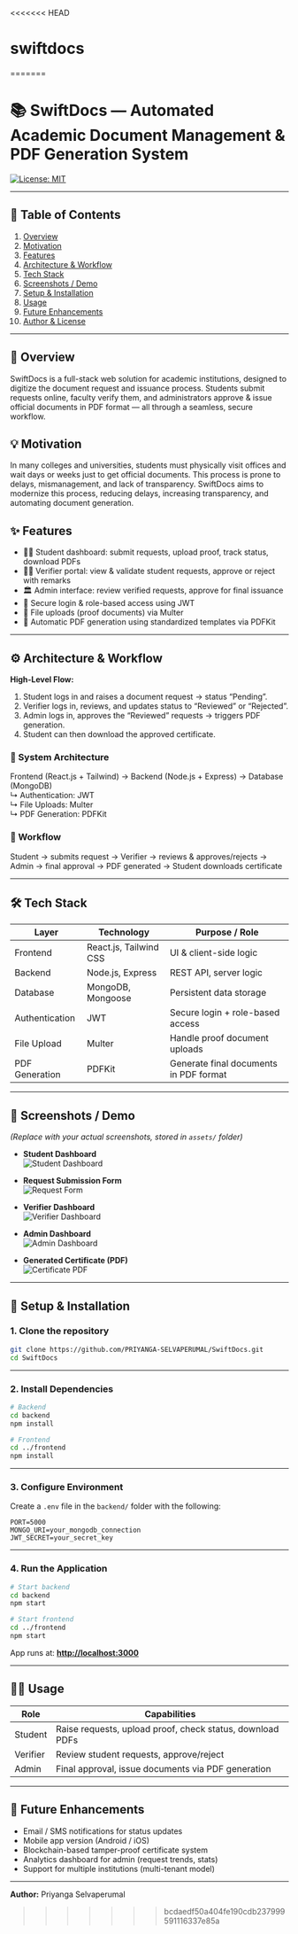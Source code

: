 <<<<<<< HEAD
# swiftdocs
=======


# 📚 SwiftDocs — Automated Academic Document Management & PDF Generation System

[![License: MIT](https://img.shields.io/badge/License-MIT-blue.svg)]()

---

## 📌 Table of Contents  
1. [Overview](#overview)  
2. [Motivation](#motivation)  
3. [Features](#features)  
4. [Architecture & Workflow](#architecture--workflow)  
5. [Tech Stack](#tech-stack)  
6. [Screenshots / Demo](#screenshots--demo)  
7. [Setup & Installation](#setup--installation)  
8. [Usage](#usage)  
9. [Future Enhancements](#future-enhancements)  
10. [Author & License](#author--license)  

---

<a name="overview"></a>
## 📖 Overview  
SwiftDocs is a full-stack web solution for academic institutions, designed to digitize the document request and issuance process. Students submit requests online, faculty verify them, and administrators approve & issue official documents in PDF format — all through a seamless, secure workflow.

<a name="motivation"></a> 
## 💡 Motivation  
In many colleges and universities, students must physically visit offices and wait days or weeks just to get official documents. This process is prone to delays, mismanagement, and lack of transparency. SwiftDocs aims to modernize this process, reducing delays, increasing transparency, and automating document generation.

<a name="motivation"></a> 
## ✨ Features  
- 🧑‍🎓 Student dashboard: submit requests, upload proof, track status, download PDFs  
- 👩‍🏫 Verifier portal: view & validate student requests, approve or reject with remarks  
- 🏛️ Admin interface: review verified requests, approve for final issuance  
- 🔐 Secure login & role-based access using JWT  
- 📂 File uploads (proof documents) via Multer  
- 📄 Automatic PDF generation using standardized templates via PDFKit  

---

<a name="architecture-workflow"></a>  
## ⚙️ Architecture & Workflow  

**High-Level Flow:**  
1. Student logs in and raises a document request → status “Pending”.  
2. Verifier logs in, reviews, and updates status to “Reviewed” or “Rejected”.  
3. Admin logs in, approves the “Reviewed” requests → triggers PDF generation.  
4. Student can then download the approved certificate. 

### 🔹 System Architecture  
Frontend (React.js + Tailwind) → Backend (Node.js + Express) → Database (MongoDB)  
                ↳ Authentication: JWT  
                ↳ File Uploads: Multer  
                ↳ PDF Generation: PDFKit  


### 🔹 Workflow  
Student → submits request → Verifier → reviews & approves/rejects → Admin → final approval → PDF generated → Student downloads certificate


---

<a name="tech-stack"></a> 
## 🛠️ Tech Stack  
| Layer        | Technology        | Purpose / Role                            |
|---------------|--------------------|--------------------------------------------|
| Frontend      | React.js, Tailwind CSS | UI & client-side logic                   |
| Backend       | Node.js, Express    | REST API, server logic                    |
| Database      | MongoDB, Mongoose   | Persistent data storage                   |
| Authentication| JWT                 | Secure login + role-based access           |
| File Upload   | Multer              | Handle proof document uploads              |
| PDF Generation| PDFKit              | Generate final documents in PDF format     |

---

<a name="screenshots"></a> 
## 📸 Screenshots / Demo  
*(Replace with your actual screenshots, stored in `assets/` folder)*

- **Student Dashboard**  
  ![Student Dashboard](assets/student_dashboard.png)

- **Request Submission Form**  
  ![Request Form](assets/request_form.png)

- **Verifier Dashboard**  
  ![Verifier Dashboard](assets/verifier.png)

- **Admin Dashboard**  
  ![Admin Dashboard](assets/admin.png)

- **Generated Certificate (PDF)**  
  ![Certificate PDF](assets/certificate.png)

---

<a name="installation"></a> 
## 🚀 Setup & Installation  

### 1. Clone the repository  
```bash
git clone https://github.com/PRIYANGA-SELVAPERUMAL/SwiftDocs.git  
cd SwiftDocs
````

---

### 2. Install Dependencies

```bash
# Backend
cd backend
npm install
```

```bash
# Frontend
cd ../frontend
npm install
```

---

### 3. Configure Environment

Create a `.env` file in the `backend/` folder with the following:

```env
PORT=5000
MONGO_URI=your_mongodb_connection
JWT_SECRET=your_secret_key
```

---

### 4. Run the Application

```bash
# Start backend
cd backend
npm start
```

```bash
# Start frontend
cd ../frontend
npm start
```

App runs at: **[http://localhost:3000](http://localhost:3000)**


---

<a name="usage"></a>  
## 👩‍💻 Usage

| Role     | Capabilities                                              |
| -------- | --------------------------------------------------------- |
| Student  | Raise requests, upload proof, check status, download PDFs |
| Verifier | Review student requests, approve/reject                   |
| Admin    | Final approval, issue documents via PDF generation        |

---

<a name="future-enhancements"></a>  
## 🔮 Future Enhancements

* Email / SMS notifications for status updates
* Mobile app version (Android / iOS)
* Blockchain-based tamper-proof certificate system
* Analytics dashboard for admin (request trends, stats)
* Support for multiple institutions (multi-tenant model)

---

**Author:** Priyanga Selvaperumal 


>>>>>>> bcdaedf50a404fe190cdb237999591116337e85a
